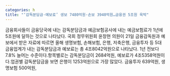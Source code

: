 ```yaml
---
categories: h
title: "‘감독분담금·예보료’ 생보 7480억원·손보 3940억원…금융권 5조원 육박"
---
```

금융회사들이 금융당국에 내는 감독분담금과 예금보험공사에 내는 예금보험료가 1년에 5조원에 달하는 것으로 나타났다. 국회 정무위원회 윤창현 의원이 21일 금융감독원과 예보에서 받은 자료에 따르면 올해 생명보험, 손해보험, 은행, 저축은행, 금융투자 등 5대 금융업계가 내는 감독분담금과 예보료는 총 4조8042억원으로 나타났다. 1년 전보다 7.8% 늘어는 수준이다.항목별로는 감독분담금이 2684억원, 예보료가 4조5358억원이다.업권별 감독분담금을 보면 은행이 1253억원으로 가장 많았다. 금융투자 639억원, 생명보험 500억원,